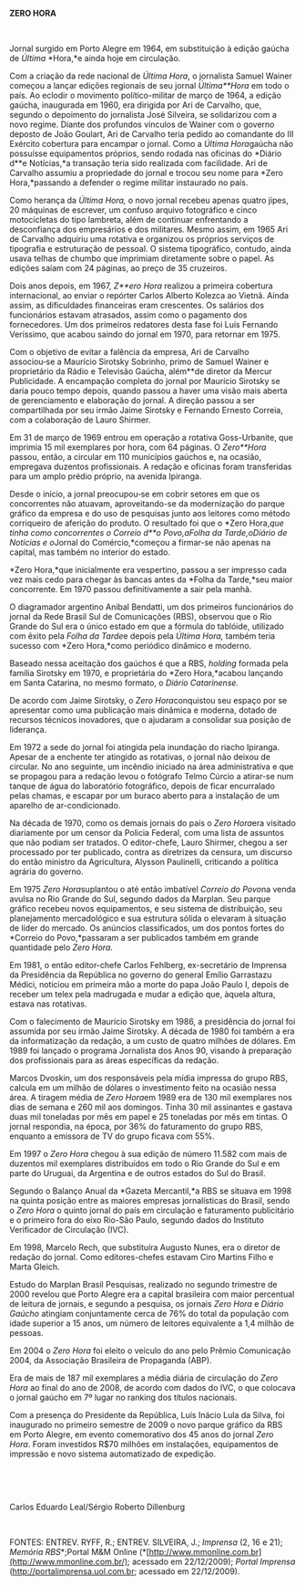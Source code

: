 **ZERO HORA**

 

Jornal surgido em Porto Alegre em 1964, em substituição à edição gaúcha
de *Última* *Hora,*e ainda hoje em circulação.

Com a criação da rede nacional de *Última Hora*, o jornalista Samuel
Wainer começou a lançar edições regionais de seu jornal *Última**Hora*
em todo o país. Ao eclodir o movimento político-militar de março de
1964, a edição gaúcha, inaugurada em 1960, era dirigida por Ari de
Carvalho, que, segundo o depoimento do jornalista José Silveira, se
solidarizou com a novo regime. Diante dos profundos vínculos de Wainer
com o governo deposto de João Goulart, Ari de Carvalho teria pedido ao
comandante do III Exército cobertura para encampar o jornal. Como a
*Última Hora*gaúcha não possuísse equipamentos próprios, sendo rodada
nas oficinas do *Diário d**e Notícias,*a transação teria sido realizada
com facilidade. Ari de Carvalho assumiu a propriedade do jornal e trocou
seu nome para *Zero Hora,*passando a defender o regime militar
instaurado no país.

Como herança da *Última Hora,* o novo jornal recebeu apenas quatro
jipes, 20 máquinas de escrever, um confuso arquivo fotográfico e cinco
motocicletas do tipo lambreta, além de continuar enfrentando a
desconfiança dos empresários e dos militares. Mesmo assim, em 1965 Ari
de Carvalho adquiriu uma rotativa e organizou os próprios serviços de
tipografia e estruturação de pessoal. O sistema tipográfico, contudo,
ainda usava telhas de chumbo que imprimiam diretamente sobre o papel. As
edições saíam com 24 páginas, ao preço de 35 cruzeiros.

Dois anos depois, em 1967, *Z**ero Hora* realizou a primeira cobertura
internacional, ao enviar o repórter Carlos Alberto Kolezca ao Vietnã.
Ainda assim, as dificuldades financeiras eram crescentes. Os salários
dos funcionários estavam atrasados, assim como o pagamento dos
fornecedores. Um dos primeiros redatores desta fase foi Luís Fernando
Veríssimo, que acabou saindo do jornal em 1970, para retornar em 1975.

Com o objetivo de evitar a falência da empresa, Ari de Carvalho
associou‑se a Maurício Sirotsky Sobrinho, primo de Samuel Wainer e
proprietário da Rádio e Televisão Gaúcha, além**de diretor da Mercur
Publicidade. A encampação completa do jornal por Maurício Sirotsky se
daria pouco tempo depois, quando passou a haver uma visão mais aberta de
gerenciamento e elaboração do jornal. A direção passou a ser
compartilhada por seu irmão Jaime Sirotsky e Fernando Ernesto Correia,
com a colaboração de Lauro Shirmer.

Em 31 de março de 1969 entrou em operação a rotativa Goss-Urbanite, que
imprimia 15 mil exemplares por hora, com 64 páginas. O *Zero**Hora*
passou, então, a circular em 110 municípios gaúchos e, na ocasião,
empregava duzentos profissionais. A redação e oficinas foram
transferidas para um amplo prédio próprio, na avenida Ipiranga.

Desde o início, a jornal preocupou‑se em cobrir setores em que os
concorrentes não atuavam, aproveitando-se da modernização do parque
gráfico da empresa e do uso de pesquisas junto aos leitores como método
corriqueiro de aferição do produto. O resultado foi que o *Zero
Hora,*que tinha como concorrentes o *Correio d**o Povo,*a*Folha da
Tarde,*o*Diário de Notícias* e o*Jornal do Comércio,*começou a firmar-se
não apenas na capital, mas também no interior do estado.

*Zero Hora,*que inicialmente era vespertino, passou a ser impresso cada
vez mais cedo para chegar às bancas antes da *Folha da Tarde,*seu maior
concorrente. Em 1970 passou definitivamente a sair pela manhã.

O diagramador argentino Anibal Bendatti, um dos primeiros funcionários
do jornal da Rede Brasil Sul de Comunicações (RBS), observou que o Rio
Grande do Sul era o único estado em que a fórmula do tablóide, utilizado
com êxito pela *Folha da Tarde*e depois pela *Última Hora,* também teria
sucesso com *Zero Hora,*como periódico dinâmico e moderno.

Baseado nessa aceitação dos gaúchos é que a RBS, *holding* formada pela
família Sirotsky em 1970, e proprietária do *Zero Hora,*acabou lançando
em Santa Catarina, no mesmo formato, o *Diário Catarinense.*

De acordo com Jaime Sirotsky, o *Zero Hora*conquistou seu espaço por se
apresentar como uma publicação mais dinâmica e moderna, dotado de
recursos técnicos inovadores, que o ajudaram a consolidar sua posição de
liderança.

Em 1972 a sede do jornal foi atingida pela inundação do riacho Ipiranga.
Apesar de a enchente ter atingido as rotativas, o jornal não deixou de
circular. No ano seguinte, um incêndio iniciado na área administrativa e
que se propagou para a redação levou o fotógrafo Telmo Cúrcio a
atirar-se num tanque de água do laboratório fotográfico, depois de ficar
encurralado pelas chamas, e escapar por um buraco aberto para a
instalação de um aparelho de ar-condicionado.

Na década de 1970, como os demais jornais do país o *Zero Hora*era
visitado diariamente por um censor da Policia Federal, com uma lista de
assuntos que não podiam ser tratados. O editor-chefe, Lauro Shirmer,
chegou a ser processado por ter publicado, contra as diretrizes da
censura, um discurso do então ministro da Agricultura, Alysson
Paulinelli, criticando a política agrária do governo.

Em 1975 *Zero Hora*suplantou o até então imbatível *Correio do Povo*na
venda avulsa no Rio Grande do Sul, segundo dados da Marplan. Seu parque
gráfico recebeu novos equipamentos, e seu sistema de distribuição, seu
planejamento mercadológico e sua estrutura sólida o elevaram à situação
de líder do mercado. Os anúncios classificados, um dos pontos fortes do
*Correio do Povo,*passaram a ser publicados também em grande quantidade
pelo *Zero Hora*.

Em 1981, o então editor-chefe Carlos Fehlberg, ex-secretário de Imprensa
da Presidência da República no governo do general Emílio Garrastazu
Médici, noticiou em primeira mão a morte do papa João Paulo I, depois de
receber um telex pela madrugada e mudar a edição que, àquela altura,
estava nas rotativas.

Com o falecimento de Maurício Sirotsky em 1986, a presidência do jornal
foi assumida por seu irmão Jaime Sirotsky. A década de 1980 foi também a
era da informatização da redação, a um custo de quatro milhões de
dólares. Em 1989 foi lançado o programa Jornalista dos Anos 90, visando
à preparação dos profissionais para as áreas específicas da redação.

Marcos Dvoskin, um dos responsáveis pela mídia impressa do grupo RBS,
calcula em um milhão de dólares o investimento feito na ocasião nessa
área. A tiragem média de *Zero Hora*em 1989 era de 130 mil exemplares
nos dias de semana e 260 mil aos domingos. Tinha 30 mil assinantes e
gastava duas mil toneladas por mês em papel e 25 toneladas por mês em
tintas. O jornal respondia, na época, por 36% do faturamento do grupo
RBS, enquanto a emissora de TV do grupo ficava com 55%.

Em 1997 o *Zero Hora* chegou à sua edição de número 11.582 com mais de
duzentos mil exemplares distribuídos em todo o Rio Grande do Sul e em
parte do Uruguai, da Argentina e de outros estados do Sul do Brasil.

Segundo o Balanço Anual da *Gazeta Mercantil,*a RBS se situava em 1998
na quinta posição entre as maiores empresas jornalísticas do Brasil,
sendo o *Zero Hora* o quinto jornal do país em circulação e faturamento
publicitário e o primeiro fora do eixo Rio-São Paulo, segundo dados do
Instituto Verificador de Circulação (IVC).

Em 1998, Marcelo Rech, que substituíra Augusto Nunes, era o diretor de
redação do jornal. Como editores-chefes estavam Ciro Martins Filho e
Marta Gleich.

Estudo do Marplan Brasil Pesquisas, realizado no segundo trimestre de
2000 revelou que Porto Alegre era a capital brasileira com maior
percentual de leitura de jornais, e segundo a pesquisa, os jornais *Zero
Hora* e *Diário Gaúcho* atingiam conjuntamente cerca de 76% do total da
população com idade superior a 15 anos, um número de leitores
equivalente a 1,4 milhão de pessoas.

Em 2004 o *Zero Hora* foi eleito o veículo do ano pelo Prêmio
Comunicação 2004, da Associação Brasileira de Propaganda (ABP).

Era de mais de 187 mil exemplares a média diária de circulação do *Zero
Hora* ao final do ano de 2008, de acordo com dados do IVC, o que
colocava o jornal gaúcho em 7º lugar no ranking dos títulos nacionais.

Com a presença do Presidente da República, Luís Inácio Lula da Silva,
foi inaugurado no primeiro semestre de 2009 o novo parque gráfico da RBS
em Porto Alegre, em evento comemorativo dos 45 anos do jornal *Zero
Hora*. Foram investidos R\$70 milhões em instalações, equipamentos de
impressão e novo sistema automatizado de expedição.

 

 

Carlos Eduardo Leal/Sérgio Roberto Dillenburg

 

FONTES: ENTREV. RYFF, R.; ENTREV. SILVEIRA, J.; *Imprensa* (2, 16 e 21);
*Memória RBS**;Portal M&M Online
(*[http://www.mmonline.com.br](http://www.mmonline.com.br/); acessado em
22/12/2009); *Portal Imprensa* (http://portalimprensa.uol.com.br;
acessado em 22/12/2009).

 
